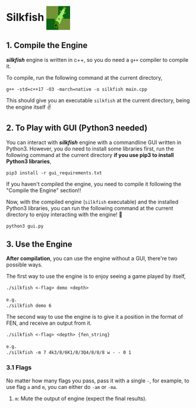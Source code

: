 <h1 style="display: inline;">
  Silkfish
  <img src="images/logo64.gif" alt="Silkfish Logo" style="vertical-align: middle;"/>
</h1>

## 1. Compile the Engine
***silkfish*** engine is written in c++, so you do need a ```g++``` compiler to compile it. 

To compile, run the following command at the current directory,

    g++ -std=c++17 -O3 -march=native -o silkfish main.cpp

This should give you an executable ```silkfish``` at the current directory, being the engine itself &#x270C;

## 2. To Play with GUI (Python3 needed)
You can interact with ***silkfish*** engine with a commandline GUI written in Python3. However, you do need to install some libraries first, run the following command at the current directory **if you use pip3 to install Python3 libraries**,

    pip3 install -r gui_requirements.txt

If you haven't compiled the engine, you need to compile it following the "Compile the Engine" section!!

Now, with the compiled engine (```silkfish``` executable) and the installed Python3 libraries, you can run the following command at the current directory to enjoy interacting with the engine! &#x1F37A;

    python3 gui.py

## 3. Use the Engine
**After compilation**, you can use the engine without a GUI, there're two possible ways.

The first way to use the engine is to enjoy seeing a game played by itself,

    ./silkfish <-flag> demo <depth>

    e.g.
    ./silkfish demo 6

The second way to use the engine is to give it a position in the format of FEN, and receive an output from it.

    ./silkfish <-flag> <depth> {fen_string} 

    e.g.
    ./silkfish -m 7 4k3/8/6K1/8/3Q4/8/8/8 w - - 0 1
### 3.1 Flags
No matter how many flags you pass, pass it with a single ```-```, for example, to use flag ```a``` and ```m```, you can either do ```-am``` or ```-ma```.

1. ```m```: Mute the output of engine (expect the final results).
